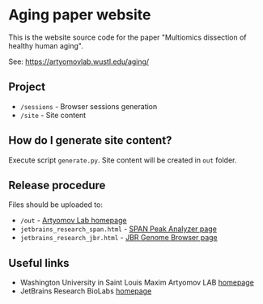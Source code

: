 Aging paper website
===================
This is the website source code for the paper "Multiomics dissection of healthy human aging".

See: https://artyomovlab.wustl.edu/aging/

Project
-------
* `/sessions`   - Browser sessions generation
* `/site`       - Site content

How do I generate site content?
-------------------------------
Execute script `generate.py`. Site content will be created in `out` folder.


Release  procedure
-----------------
Files should be uploaded to:
* `/out` - [Artyomov Lab homepage](https://artyomovlab.wustl.edu/aging/)        
* `jetbrains_research_span.html` - [SPAN Peak Analyzer page](https://research.jetbrains.org/groups/biolabs/tools/span-peak-analyzer)
* `jetbrains_research_jbr.html` - [JBR Genome Browser page](https://research.jetbrains.org/groups/biolabs/tools/jbr-genome-browser)

Useful links
------------
* Washington University in Saint Louis Maxim Artyomov LAB [homepage](https://artyomovlab.wustl.edu/site/)
* JetBrains Research BioLabs [homepage](https://research.jetbrains.org/groups/biolabs)

